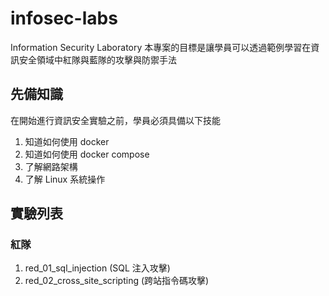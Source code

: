 # infosec-labs
Information Security Laboratory
本專案的目標是讓學員可以透過範例學習在資訊安全領域中紅隊與藍隊的攻擊與防禦手法

## 先備知識
在開始進行資訊安全實驗之前，學員必須具備以下技能

1. 知道如何使用 docker
2. 知道如何使用 docker compose
2. 了解網路架構
3. 了解 Linux 系統操作

## 實驗列表
### 紅隊
1. red_01_sql_injection (SQL 注入攻擊)
2. red_02_cross_site_scripting (跨站指令碼攻擊)